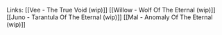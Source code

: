 

Links:
[[Vee - The True Void (wip)]] [[Willow - Wolf Of The Eternal (wip)]] [[Juno - Tarantula Of The Eternal (wip)]] [[Mal - Anomaly Of The Eternal (wip)]]